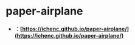 # paper-airplane

- **：[https://ichenc.github.io/paper-airplane/](https://ichenc.github.io/paper-airplane/)**